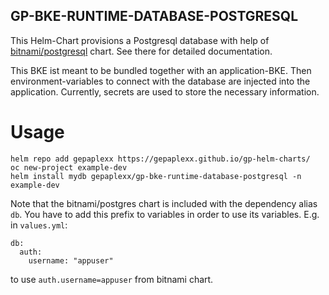 ## GP-BKE-RUNTIME-DATABASE-POSTGRESQL

This Helm-Chart provisions a Postgresql database with help of [bitnami/postgresql](https://github.com/bitnami/charts/tree/master/bitnami/postgresql) chart. See there for detailed documentation.

This BKE ist meant to be bundled together with an application-BKE. Then environment-variables 
to connect with the database are injected into the application. Currently, secrets are used 
to store the necessary information.


# Usage

```helm repo add gepaplexx https://gepaplexx.github.io/gp-helm-charts/```  
```oc new-project example-dev```  
```helm install mydb gepaplexx/gp-bke-runtime-database-postgresql -n example-dev```

Note that the bitnami/postgres chart is included with the dependency alias `db`. You have to
add this prefix to variables in order to use its variables. E.g. in `values.yml`:

```
db:
  auth:
    username: "appuser"
``` 

to use `auth.username=appuser` from bitnami chart.
